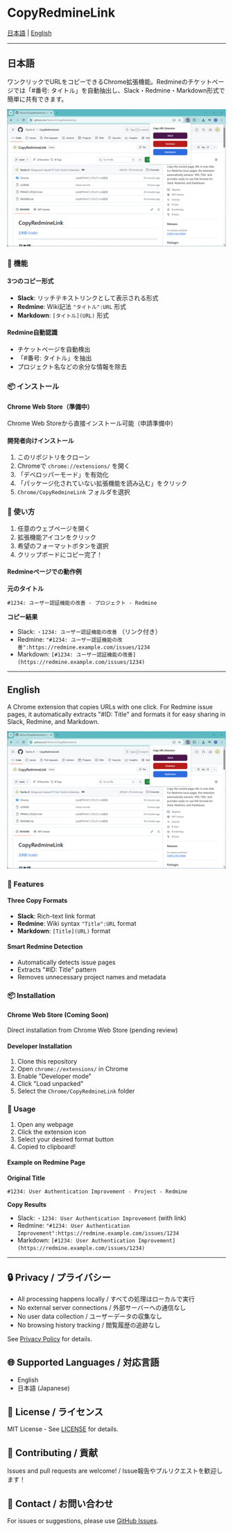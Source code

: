 # CopyRedmineLink

[日本語](#日本語) | [English](#english)

---

## 日本語

ワンクリックでURLをコピーできるChrome拡張機能。Redmineのチケットページでは「#番号: タイトル」を自動抽出し、Slack・Redmine・Markdown形式で簡単に共有できます。

![CopyRedmineLink Screenshot](Screenshot1.jpg)

### 🎯 機能

#### 3つのコピー形式
- **Slack**: リッチテキストリンクとして表示される形式
- **Redmine**: Wiki記法 `"タイトル":URL` 形式
- **Markdown**: `[タイトル](URL)` 形式

#### Redmine自動認識
- チケットページを自動検出
- 「#番号: タイトル」を抽出
- プロジェクト名などの余分な情報を除去

### 📦 インストール

#### Chrome Web Store（準備中）
Chrome Web Storeから直接インストール可能（申請準備中）

#### 開発者向けインストール
1. このリポジトリをクローン
2. Chromeで `chrome://extensions/` を開く
3. 「デベロッパーモード」を有効化
4. 「パッケージ化されていない拡張機能を読み込む」をクリック
5. `Chrome/CopyRedmineLink` フォルダを選択

### 🚀 使い方

1. 任意のウェブページを開く
2. 拡張機能アイコンをクリック
3. 希望のフォーマットボタンを選択
4. クリップボードにコピー完了！

#### Redmineページでの動作例

**元のタイトル**
```
#1234: ユーザー認証機能の改善 - プロジェクト - Redmine
```

**コピー結果**
- Slack: `・1234: ユーザー認証機能の改善` （リンク付き）
- Redmine: `"#1234: ユーザー認証機能の改善":https://redmine.example.com/issues/1234`
- Markdown: `[#1234: ユーザー認証機能の改善](https://redmine.example.com/issues/1234)`

---

## English

A Chrome extension that copies URLs with one click. For Redmine issue pages, it automatically extracts "#ID: Title" and formats it for easy sharing in Slack, Redmine, and Markdown.

![CopyRedmineLink Screenshot](Screenshot1.jpg)

### 🎯 Features

#### Three Copy Formats
- **Slack**: Rich-text link format
- **Redmine**: Wiki syntax `"Title":URL` format
- **Markdown**: `[Title](URL)` format

#### Smart Redmine Detection
- Automatically detects issue pages
- Extracts "#ID: Title" pattern
- Removes unnecessary project names and metadata

### 📦 Installation

#### Chrome Web Store (Coming Soon)
Direct installation from Chrome Web Store (pending review)

#### Developer Installation
1. Clone this repository
2. Open `chrome://extensions/` in Chrome
3. Enable "Developer mode"
4. Click "Load unpacked"
5. Select the `Chrome/CopyRedmineLink` folder

### 🚀 Usage

1. Open any webpage
2. Click the extension icon
3. Select your desired format button
4. Copied to clipboard!

#### Example on Redmine Page

**Original Title**
```
#1234: User Authentication Improvement - Project - Redmine
```

**Copy Results**
- Slack: `・1234: User Authentication Improvement` (with link)
- Redmine: `"#1234: User Authentication Improvement":https://redmine.example.com/issues/1234`
- Markdown: `[#1234: User Authentication Improvement](https://redmine.example.com/issues/1234)`

---

## 🔒 Privacy / プライバシー

- All processing happens locally / すべての処理はローカルで実行
- No external server connections / 外部サーバーへの通信なし
- No user data collection / ユーザーデータの収集なし
- No browsing history tracking / 閲覧履歴の追跡なし

See [Privacy Policy](../PRIVACY_POLICY.md) for details.

## 🌐 Supported Languages / 対応言語

- English
- 日本語 (Japanese)

## 📝 License / ライセンス

MIT License - See [LICENSE](LICENSE) for details.

## 🤝 Contributing / 貢献

Issues and pull requests are welcome! / Issue報告やプルリクエストを歓迎します！

## 📧 Contact / お問い合わせ

For issues or suggestions, please use [GitHub Issues](https://github.com/yourusername/CopyRedmineLink/issues).